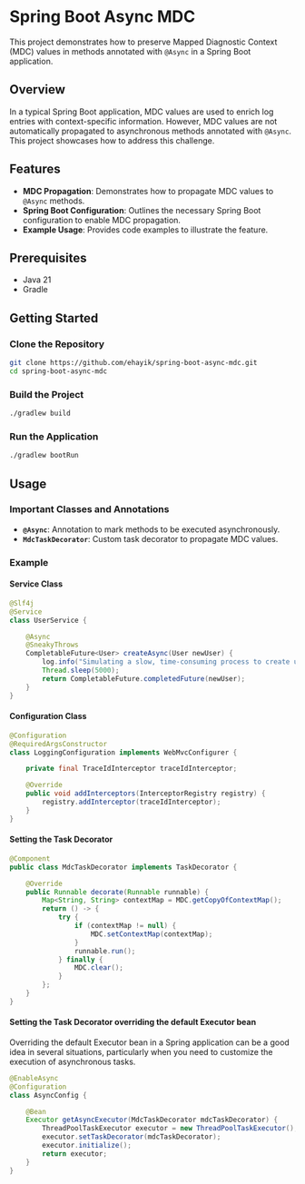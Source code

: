 # Spring Boot Async MDC

This project demonstrates how to preserve Mapped Diagnostic Context (MDC) values in methods annotated with `@Async`
in a Spring Boot application.

## Overview

In a typical Spring Boot application, MDC values are used to enrich log entries with context-specific information.
However, MDC values are not automatically propagated to asynchronous methods annotated with `@Async`. 
This project showcases how to address this challenge.

## Features

- **MDC Propagation**: Demonstrates how to propagate MDC values to `@Async` methods.
- **Spring Boot Configuration**: Outlines the necessary Spring Boot configuration to enable MDC propagation.
- **Example Usage**: Provides code examples to illustrate the feature.

## Prerequisites

- Java 21
- Gradle

## Getting Started

### Clone the Repository

```sh
git clone https://github.com/ehayik/spring-boot-async-mdc.git
cd spring-boot-async-mdc
```

### Build the Project

```sh
./gradlew build
```

### Run the Application

```sh
./gradlew bootRun
```

## Usage

### Important Classes and Annotations

- **`@Async`**: Annotation to mark methods to be executed asynchronously.
- **`MdcTaskDecorator`**: Custom task decorator to propagate MDC values.

### Example

#### Service Class

```java
@Slf4j
@Service
class UserService {

    @Async
    @SneakyThrows
    CompletableFuture<User> createAsync(User newUser) {
        log.info("Simulating a slow, time-consuming process to create user {}.", newUser.username());
        Thread.sleep(5000);
        return CompletableFuture.completedFuture(newUser);
    }
}
```

#### Configuration Class

```java
@Configuration
@RequiredArgsConstructor
class LoggingConfiguration implements WebMvcConfigurer {

    private final TraceIdInterceptor traceIdInterceptor;

    @Override
    public void addInterceptors(InterceptorRegistry registry) {
        registry.addInterceptor(traceIdInterceptor);
    }
}
```

#### Setting the Task Decorator

```java
@Component
public class MdcTaskDecorator implements TaskDecorator {

    @Override
    public Runnable decorate(Runnable runnable) {
        Map<String, String> contextMap = MDC.getCopyOfContextMap();
        return () -> {
            try {
                if (contextMap != null) {
                    MDC.setContextMap(contextMap);
                }
                runnable.run();
            } finally {
                MDC.clear();
            }
        };
    }
}
```

#### Setting the Task Decorator overriding the default Executor bean

Overriding the default Executor bean in a Spring application can be a good idea in several situations, 
particularly when you need to customize the execution of asynchronous tasks.

```java
@EnableAsync
@Configuration
class AsyncConfig {

    @Bean
    Executor getAsyncExecutor(MdcTaskDecorator mdcTaskDecorator) {
        ThreadPoolTaskExecutor executor = new ThreadPoolTaskExecutor();
        executor.setTaskDecorator(mdcTaskDecorator);
        executor.initialize();
        return executor;
    }
}
```